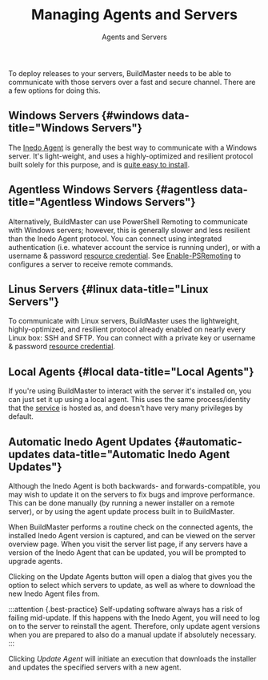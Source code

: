 ﻿---
title: Managing Agents and Servers
subtitle: Agents and Servers
keywords: buildmaster, servers, agents
sequence: 30
show-headings-in-nav: true
---

To deploy releases to your servers, BuildMaster needs to be able to communicate with those servers over a fast and secure channel. There are a few options for doing this.

## Windows Servers {#windows data-title="Windows Servers"}

The [Inedo Agent](/support/documentation/various/inedo-agent/the-agent) is generally the best way to communicate with a Windows server. It's light-weight, and uses a highly-optimized and resilient protocol built solely for this purpose, and is [quite easy to install](../installation/agent-installation-guide).

## Agentless Windows Servers {#agentless data-title="Agentless Windows Servers"}

Alternatively, BuildMaster can use PowerShell Remoting to communicate with Windows servers; however, this is generally slower and less resilient than the Inedo Agent protocol. You can connect using integrated authentication (i.e. whatever account the service is running under), or with a username & password [resource credential](../global-components/resource-credentials). See [Enable-PSRemoting](https://technet.microsoft.com/en-us/library/hh849694.aspx) to configures a server to receive remote commands.

## Linus Servers {#linux data-title="Linux Servers"}

To communicate with Linux servers, BuildMaster uses the lightweight, highly-optimized, and resilient protocol already enabled on nearly every Linux box: SSH and SFTP. You can connect with a private key or username & password [resource credential](../global-components/resource-credentials).

## Local Agents {#local data-title="Local Agents"}

If you're using BuildMaster to interact with the server it's installed on, you can just set it up using a local agent. This uses the same process/identity that the [service](../installation/architecture/service) is hosted as, and doesn't have very many privileges by default.

## Automatic Inedo Agent Updates {#automatic-updates data-title="Automatic Inedo Agent Updates"}

Although the Inedo Agent is both backwards- and forwards-compatible, you may wish to update it on the servers to fix bugs and improve performance. This can be done manually (by running a newer installer on a remote server), or by using the agent update process built in to BuildMaster.

When BuildMaster performs a routine check on the connected agents, the installed Inedo Agent version is captured, and can be viewed on the server overview page. When you visit the server list page, if any servers have a version of the Inedo Agent that can be updated, you will be prompted to upgrade agents.

Clicking on the Update Agents button will open a dialog that gives you the option to select which servers to update, as well as where to download the new Inedo Agent files from.

:::attention {.best-practice}
Self-updating software always has a risk of failing mid-update. If this happens with the Inedo Agent, you will need to log on to the server to reinstall the agent. Therefore, only update agent versions when you are prepared to also do a manual update if absolutely necessary.
:::

Clicking *Update Agent* will initiate an execution that downloads the installer and updates the specified servers with a new agent.
